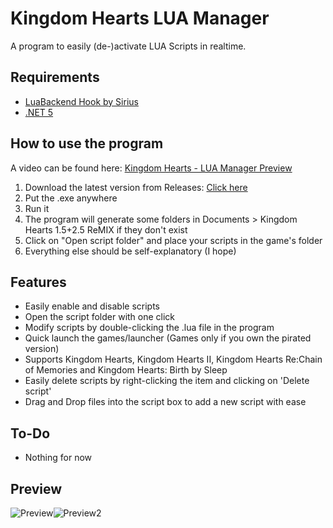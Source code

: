 # Kingdom Hearts LUA Manager
 A program to easily (de-)activate LUA Scripts in realtime.

## Requirements

 - [LuaBackend Hook by Sirius](https://github.com/Sirius902/LuaBackend)
 - [.NET 5](https://dotnet.microsoft.com/download/dotnet/thank-you/runtime-5.0.9-windows-x64-installer)
 
## How to use the program

A video can be found here: [Kingdom Hearts - LUA Manager Preview](https://youtu.be/ImiXCcoiHNg)

1. Download the latest version from Releases: [Click here](https://github.com/Dekirai/KHLuaManager/releases)
2. Put the .exe anywhere
3. Run it
4. The program will generate some folders in Documents > Kingdom Hearts 1.5+2.5 ReMIX if they don't exist
5. Click on "Open script folder" and place your scripts in the game's folder
6. Everything else should be self-explanatory (I hope)

## Features

- Easily enable and disable scripts
- Open the script folder with one click
- Modify scripts by double-clicking the .lua file in the program
- Quick launch the games/launcher (Games only if you own the pirated version)
- Supports Kingdom Hearts, Kingdom Hearts II, Kingdom Hearts Re:Chain of Memories and Kingdom Hearts: Birth by Sleep
- Easily delete scripts by right-clicking the item and clicking on 'Delete script'
- Drag and Drop files into the script box to add a new script with ease

## To-Do

- Nothing for now

## Preview
![Preview](https://i.imgur.com/evKrgtr.png)![Preview2](https://i.imgur.com/YrSV844.gif)
